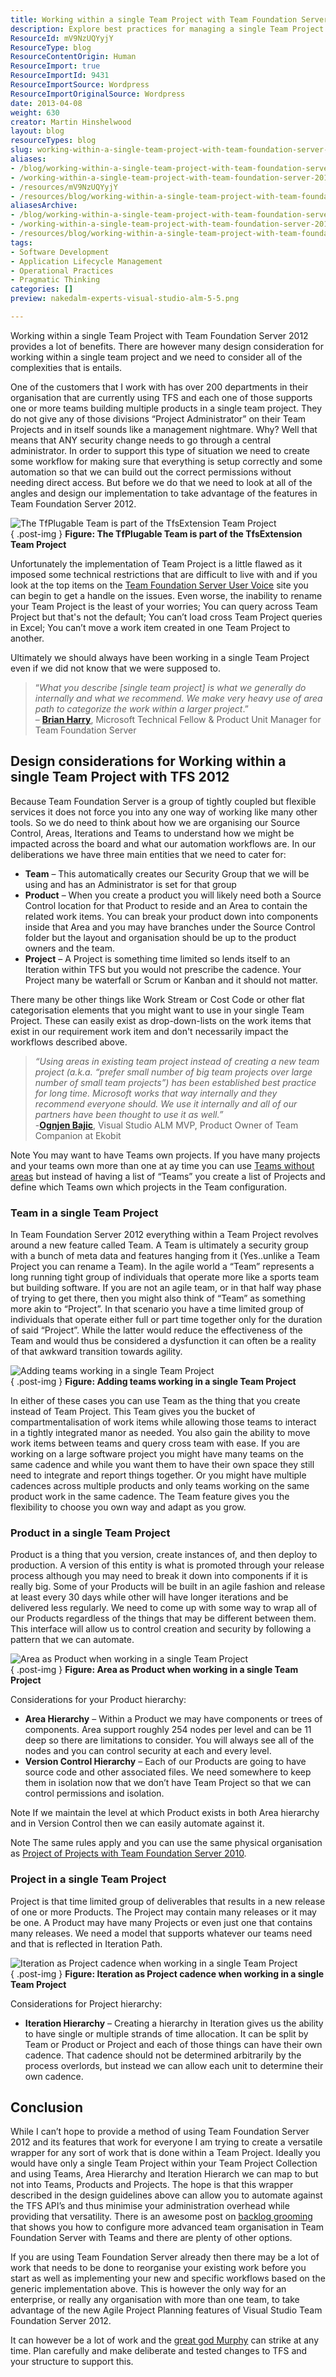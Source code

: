 ```yaml
---
title: Working within a single Team Project with Team Foundation Server 2012
description: Explore best practices for managing a single Team Project in TFS 2012, enhancing collaboration and efficiency across teams while minimizing administrative overhead.
ResourceId: mV9NzUQYyjY
ResourceType: blog
ResourceContentOrigin: Human
ResourceImport: true
ResourceImportId: 9431
ResourceImportSource: Wordpress
ResourceImportOriginalSource: Wordpress
date: 2013-04-08
weight: 630
creator: Martin Hinshelwood
layout: blog
resourceTypes: blog
slug: working-within-a-single-team-project-with-team-foundation-server-2012
aliases:
- /blog/working-within-a-single-team-project-with-team-foundation-server-2012
- /working-within-a-single-team-project-with-team-foundation-server-2012
- /resources/mV9NzUQYyjY
- /resources/blog/working-within-a-single-team-project-with-team-foundation-server-2012
aliasesArchive:
- /blog/working-within-a-single-team-project-with-team-foundation-server-2012
- /working-within-a-single-team-project-with-team-foundation-server-2012
- /resources/blog/working-within-a-single-team-project-with-team-foundation-server-2012
tags:
- Software Development
- Application Lifecycle Management
- Operational Practices
- Pragmatic Thinking
categories: []
preview: nakedalm-experts-visual-studio-alm-5-5.png

---
```

Working within a single Team Project with Team Foundation Server 2012 provides a lot of benefits. There are however many design consideration for working within a single team project and we need to consider all of the complexities that is entails.

One of the customers that I work with has over 200 departments in their organisation that are currently using TFS and each one of those supports one or more teams building multiple products in a single team project. They do not give any of those divisions “Project Administrator” on their Team Projects and in itself sounds like a management nightmare. Why? Well that means that ANY security change needs to go through a central administrator. In order to support this type of situation we need to create some workflow for making sure that everything is setup correctly and some automation so that we can build out the correct permissions without needing direct access. But before we do that we need to look at all of the angles and design our implementation to take advantage of the features in Team Foundation Server 2012.

![The TfPlugable Team is part of the TfsExtension Team Project](images/image10-1-1.png "The TfPlugable Team is part of the TfsExtension Team Project")  
{ .post-img }
**Figure: The TfPlugable Team is part of the TfsExtension Team Project**

Unfortunately the implementation of Team Project is a little flawed as it imposed some technical restrictions that are difficult to live with and if you look at the top items on the [Team Foundation Server User Voice](http://visualstudio.uservoice.com/forums/121579-visual-studio/category/30925-team-foundation-server) site you can begin to get a handle on the issues. Even worse, the inability to rename your Team Project is the least of your worries; You can query across Team Project but that's not the default; You can’t load cross Team Project queries in Excel; You can’t move a work item created in one Team Project to another.

Ultimately we should always have been working in a single Team Project even if we did not know that we were supposed to.

> “_What you describe \[single team project\] is what we generally do internally and what we recommend. We make very heavy use of area path to categorize the work within a larger project_.”  
> – **[Brian Harry](http://blogs.msdn.com/bharry/)**, Microsoft Technical Fellow & Product Unit Manager for Team Foundation Server

## Design considerations for Working within a single Team Project with TFS 2012

Because Team Foundation Server is a group of tightly coupled but flexible services it does not force you into any one way of working like many other tools. So we do need to think about how we are organising our Source Control, Areas, Iterations and Teams to understand how we might be impacted across the board and what our automation workflows are. In our deliberations we have three main entities that we need to cater for:

- **Team** – This automatically creates our Security Group that we will be using and has an Administrator is set for that group
- **Product** – When you create a product you will likely need both a Source Control location for that Product to reside and an Area to contain the related work items. You can break your product down into components inside that Area and you may have branches under the Source Control folder but the layout and organisation should be up to the product owners and the team.
- **Project** – A Project is something time limited so lends itself to an Iteration within TFS but you would not prescribe the cadence. Your Project many be waterfall or Scrum or Kanban and it should not matter.

There many be other things like Work Stream or Cost Code or other flat categorisation elements that you might want to use in your single Team Project. These can easily exist as drop-down-lists on the work items that exist in our requirement work item and don't necessarily impact the workflows described above.

> _“Using areas in existing team project instead of creating a new team project (a.k.a. “prefer small number of big team projects over large number of small team projects”) has been established best practice for long time. Microsoft works that way internally and they recommend everyone should. We use it internally and all of our partners have been thought to use it as well.”_  
> \-[**Ognjen Bajic**](http://ognjenbajic.com/blog), Visual Studio ALM MVP, Product Owner of Team Companion at Ekobit

Note You may want to have Teams own projects. If you have many projects and your teams own more than one at ay time you can use [Teams without areas](http://blog.hinshelwood.com/team-foundation-server-2012-teams-without-areas/) but instead of having a list of “Teams” you create a list of Projects and define which Teams own which projects in the Team configuration.

### Team in a single Team Project

In Team Foundation Server 2012 everything within a Team Project revolves around a new feature called Team. A Team is ultimately a security group with a bunch of meta data and features hanging from it (Yes..unlike a Team Project you can rename a Team). In the agile world a “Team” represents a long running tight group of individuals that operate more like a sports team but building software. If you are not an agile team, or in that half way phase of trying to get there, then you might also think of “Team” as something more akin to “Project”. In that scenario you have a time limited group of individuals that operate either full or part time together only for the duration of said “Project”. While the latter would reduce the effectiveness of the Team and would thus be considered a dysfunction it can often be a reality of that awkward transition towards agility.

![Adding teams working in a single Team Project](images/image11-2-2.png "Adding teams working in a single Team Project")  
{ .post-img }
**Figure: Adding teams working in a single Team Project**

In either of these cases you can use Team as the thing that you create instead of Team Project. This Team gives you the bucket of compartmentalisation of work items while allowing those teams to interact in a tightly integrated manor as needed. You also gain the ability to move work items between teams and query cross team with ease. If you are working on a large software project you might have many teams on the same cadence and while you want them to have their own space they still need to integrate and report things together. Or you might have multiple cadences across multiple products and only teams working on the same product work in the same cadence. The Team feature gives you the flexibility to choose you own way and adapt as you grow.

### Product in a single Team Project

Product is a thing that you version, create instances of, and then deploy to production. A version of this entity is what is promoted through your release process although you may need to break it down into components if it is really big. Some of your Products will be built in an agile fashion and release at least every 30 days while other will have longer iterations and be delivered less regularly. We need to come up with some way to wrap all of our Products regardless of the things that may be different between them. This interface will allow us to control creation and security by following a pattern that we can automate.

![Area as Product when working in a single Team Project](images/image12-3-3.png "Area as Product when working in a single Team Project")  
{ .post-img }
**Figure: Area as Product when working in a single Team Project**

Considerations for your Product hierarchy:

- **Area Hierarchy** – Within a Product we may have components or trees of components. Area support roughly 254 nodes per level and can be 11 deep so there are limitations to consider. You will always see all of the nodes and you can control security at each and every level.
- **Version Control Hierarchy** – Each of our Products are going to have source code and other associated files. We need somewhere to keep them in isolation now that we don’t have Team Project so that we can control permissions and isolation.

Note If we maintain the level at which Product exists in both Area hierarchy and in Version Control then we can easily automate against it.

Note The same rules apply and you can use the same physical organisation as [Project of Projects with Team Foundation Server 2010](http://blog.hinshelwood.com/project-of-projects-with-team-foundation-server-2010/).

### Project in a single Team Project

Project is that time limited group of deliverables that results in a new release of one or more Products. The Project may contain many releases or it may be one. A Product may have many Projects or even just one that contains many releases. We need a model that supports whatever our teams need and that is reflected in Iteration Path.

![Iteration as Project cadence when working in a single Team Project](images/image13-4-4.png "Iteration as Project cadence when working in a single Team Project")  
{ .post-img }
**Figure: Iteration as Project cadence when working in a single Team Project**

Considerations for Project hierarchy:

- **Iteration Hierarchy** – Creating a hierarchy in Iteration gives us the ability to have single or multiple strands of time allocation. It can be split by Team or Product or Project and each of those things can have their own cadence. That cadence should not be determined arbitrarily by the process overlords, but instead we can allow each unit to determine their own cadence.

## Conclusion

While I can’t hope to provide a method of using Team Foundation Server 2012 and its features that work for everyone I am trying to create a versatile wrapper for any sort of work that is done within a Team Project. Ideally you would have only a single Team Project within your Team Project Collection and using Teams, Area Hierarchy and Iteration Hierarch we can map to but not into Teams, Products and Projects. The hope is that this wrapper described in the design guidelines above can allow you to automate against the TFS API’s and thus minimise your administration overhead while providing that versatility. There is an awesome post on [backlog grooming](http://osnabrugge.wordpress.com/2013/04/07/tfs-as-perfect-tool-for-scrum-part-2-product-backlog-grooming/) that shows you how to configure more advanced team organisation in Team Foundation Server with Teams and there are plenty of other options.

If you are using Team Foundation Server already then there may be a lot of work that needs to be done to reorganise your existing work before you start as well as implementing your new and specific workflows based on the generic implementation above. This is however the only way for an enterprise, or really any organisation with more than one team, to take advantage of the new Agile Project Planning features of Visual Studio Team Foundation Server 2012.

It can however be a lot of work and the [great god Murphy](http://en.wikipedia.org/wiki/Murphy's_law) can strike at any time. Plan carefully and make deliberate and tested changes to TFS and your structure to support this.
